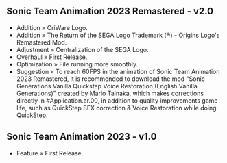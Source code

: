 ## Sonic Team Animation 2023 Remastered - v2.0

- Addition » CriWare Logo.
- Addition » The Return of the SEGA Logo Trademark (®) - Origins Logo's Remastered Mod.
- Adjustment » Centralization of the SEGA Logo.
- Overhaul » First Release.
- Optimization » File running more smoothly.
- Suggestion » To reach 60FPS in the animation of Sonic Team Animation 2023 Remastered, it is recommended to download the mod "Sonic Generations Vanilla Quickstep Voice Restoration (English Vanilla Generations)" created by Mario Tainaka, which makes corrections directly in #Application.ar.00, in addition to quality improvements game life, such as QuickStep SFX correction & Voice Restoration while doing QuickStep.

## Sonic Team Animation 2023 - v1.0

- Feature » First Release.

